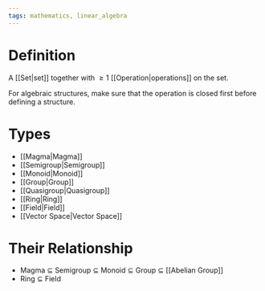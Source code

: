 ```yaml
---
tags: mathematics, linear_algebra
---
```


# Definition

A [[Set|set]] together with $\geq 1$ [[Operation|operations]] on the set.

For algebraic structures, make sure that the operation is closed first before defining a structure.

# Types

- [[Magma|Magma]]
- [[Semigroup|Semigroup]]
- [[Monoid|Monoid]]
- [[Group|Group]]
- [[Quasigroup|Quasigroup]]
- [[Ring|Ring]]
- [[Field|Field]]
- [[Vector Space|Vector Space]]

# Their Relationship

- Magma $\subseteq$ Semigroup $\subseteq$ Monoid $\subseteq$ Group $\subseteq$ [[Abelian Group]]
- Ring $\subseteq$ Field

[^1]: [Linear Algebra (Cambridge Mathematical Textbooks) -- Elizabeth S_ Meckes, Mark W_ Meckes](zotero://open-pdf/library/items/HG5B3R7J?page=59)